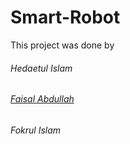 # Smart-Robot

This project was done by
######  Hedaetul Islam
######  [Faisal Abdullah](https://www.facebook.com/faisalkhanfossil)
######  Fokrul Islam
